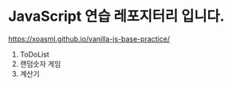 # JavaScript 연습 레포지터리 입니다.

https://xoasml.github.io/vanilla-js-base-practice/

1. ToDoList
2. 랜덤숫자 게임
3. 계산기
